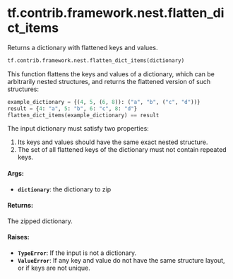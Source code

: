 <div itemscope itemtype="http://developers.google.com/ReferenceObject">
<meta itemprop="name" content="tf.contrib.framework.nest.flatten_dict_items" />
<meta itemprop="path" content="Stable" />
</div>

# tf.contrib.framework.nest.flatten_dict_items

Returns a dictionary with flattened keys and values.

``` python
tf.contrib.framework.nest.flatten_dict_items(dictionary)
```

<!-- Placeholder for "Used in" -->

This function flattens the keys and values of a dictionary, which can be
arbitrarily nested structures, and returns the flattened version of such
structures:

```python
example_dictionary = {(4, 5, (6, 8)): ("a", "b", ("c", "d"))}
result = {4: "a", 5: "b", 6: "c", 8: "d"}
flatten_dict_items(example_dictionary) == result
```

The input dictionary must satisfy two properties:

1. Its keys and values should have the same exact nested structure.
2. The set of all flattened keys of the dictionary must not contain repeated
   keys.

#### Args:


* <b>`dictionary`</b>: the dictionary to zip


#### Returns:

The zipped dictionary.



#### Raises:


* <b>`TypeError`</b>: If the input is not a dictionary.
* <b>`ValueError`</b>: If any key and value do not have the same structure layout, or
if keys are not unique.